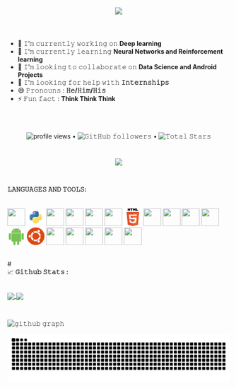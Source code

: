 <h1 align="center">
  <a href="https://git.io/typing-svg">
    <img src="https://readme-typing-svg.herokuapp.com?color=62F7F3&size=25&lines=System+.+out+.+println+(+)+;">
  </a>
</h1>
<br/>


- 🔭 𝙸’𝚖 𝚌𝚞𝚛𝚛𝚎𝚗𝚝𝚕𝚢 𝚠𝚘𝚛𝚔𝚒𝚗𝚐 𝚘𝚗 **Deep learning**
- 🌱 𝙸’𝚖 𝚌𝚞𝚛𝚛𝚎𝚗𝚝𝚕𝚢 𝚕𝚎𝚊𝚛𝚗𝚒𝚗𝚐 **Neural Networks and Reinforcement learning**
- 👯 𝙸’𝚖 𝚕𝚘𝚘𝚔𝚒𝚗𝚐 𝚝𝚘 𝚌𝚘𝚕𝚕𝚊𝚋𝚘𝚛𝚊𝚝𝚎 𝚘𝚗 **Data Science and Android Projects**
- 🤔 𝙸’𝚖 𝚕𝚘𝚘𝚔𝚒𝚗𝚐 𝚏𝚘𝚛 𝚑𝚎𝚕𝚙 𝚠𝚒𝚝𝚑 **𝙸𝚗𝚝𝚎𝚛𝚗𝚜𝚑𝚒𝚙𝚜**
- 😄 𝙿𝚛𝚘𝚗𝚘𝚞𝚗𝚜 : **𝙷𝚎/𝙷𝚒𝚖/𝙷𝚒𝚜**
- ⚡ 𝙵𝚞𝚗 𝚏𝚊𝚌𝚝 : **Think Think Think**

<br/>
<br/>

<p align="center">
 <img alt = "profile views" src="https://komarev.com/ghpvc/?username=Saurabh2509&style=flat&color=red"> •   
  <img alt="𝙶𝚒𝚝𝙷𝚞𝚋 𝚏𝚘𝚕𝚕𝚘𝚠𝚎𝚛𝚜" src="https://img.shields.io/github/followers/Saurabh2509?label=Followers&style=social"> •   
  <img src="https://img.shields.io/github/stars/Mystery-2-Dev?label=Stars" alt="𝚃𝚘𝚝𝚊𝚕 𝚂𝚝𝚊𝚛𝚜">
</p>

#
<p align="center">
  <a>
    <img align="center" src="https://github-readme-streak-stats.herokuapp.com/?user=Saurabh2509&theme=dark&hide_border=true"/>
  </a>
</p>

<br/>

**𝙻𝙰𝙽𝙶𝚄𝙰𝙶𝙴𝚂 𝙰𝙽𝙳 𝚃𝙾𝙾𝙻𝚂:**  
<br/>
<br/>
<code><img height="40" width="40" src="https://images.vexels.com/media/users/3/166401/isolated/preview/b82aa7ac3f736dd78570dd3fa3fa9e24-java-programming-language-icon-by-vexels.png"></code>
<code><img height="40" width="40" src="https://raw.githubusercontent.com/github/explore/80688e429a7d4ef2fca1e82350fe8e3517d3494d/topics/python/python.png"></code>
<code><img height="40" width="40" src="https://user-images.githubusercontent.com/54509629/147372074-789c99cc-0d27-45f6-9827-7fd0ed60b780.png"></code>
<code><img height="40" width="40" src="https://user-images.githubusercontent.com/54509629/147371910-8a31d8f6-bbfb-4743-bba1-a89f7ea048b2.png"></code>
<code><img height="40" width="40" src="https://user-images.githubusercontent.com/54509629/147371963-89b1861e-1620-4649-a58d-531e8f03a376.png"></code>
<code><img height="40" width="40" src="https://cdn.iconscout.com/icon/free/png-512/c-programming-569564.png"></code>
<code><img height="40" width="40" src="https://raw.githubusercontent.com/github/explore/80688e429a7d4ef2fca1e82350fe8e3517d3494d/topics/html/html.png"></code>
<code><img height="40" width="40" src="https://cdn.iconscout.com/icon/free/png-256/css-131-722685.png"></code>
<code><img height="40" width="40" src="https://user-images.githubusercontent.com/54509629/147372415-aff7664b-7179-4f24-a772-d7485c866412.png"></code>
<code><img height="40" width="40" src="https://user-images.githubusercontent.com/54509629/147372132-6837b14c-c70d-4f0a-8399-066efc6775b9.png"></code>
<code><img height="40" width="40" src="https://user-images.githubusercontent.com/54509629/147372095-6e5fce49-fc60-4efe-8f45-fbb6db6dea37.png"></code>
<code><img height="40" width="40" src="https://raw.githubusercontent.com/github/explore/80688e429a7d4ef2fca1e82350fe8e3517d3494d/topics/android/android.png"></code>
<code><img height="40" width="40" src="https://raw.githubusercontent.com/github/explore/80688e429a7d4ef2fca1e82350fe8e3517d3494d/topics/ubuntu/ubuntu.png"></code>
<code><img height="40" width="40" src="https://user-images.githubusercontent.com/54509629/147378878-2609a353-7f7d-419d-919d-227bcb02f4f1.png"></code>
<code><img height="40" width="40" src="https://user-images.githubusercontent.com/54509629/147378847-f2ddb4aa-419f-4d6f-bc3c-0862fceba280.png"></code>
<code><img height="40" width="40" src="https://user-images.githubusercontent.com/54509629/147379123-86410ac4-e689-441b-8dde-8bf1a034e563.png"></code>
<code><img height="40" width="40" src="https://user-images.githubusercontent.com/54509629/147378995-2436ad4b-6f3b-460c-909b-5f62c7b6baa6.png"></code>
<code><img height="40" width="40" src="https://user-images.githubusercontent.com/54509629/147379189-00cc308a-d1af-47f0-88b3-e1cb6d593f4a.png"></code>


<br/>
#
<summary>
  <g-emoji class="g-emoji" alias="chart_with_upwards_trend" fallback-src="https://github.githubassets.com/images/icons/emoji/unicode/1f4c8.png">📈</g-emoji>
  <strong>𝙶𝚒𝚝𝚑𝚞𝚋 𝚂𝚝𝚊𝚝𝚜 : </strong>
</summary>
<br>
<p align="left">
  <a href="https://github.com/Saurabh2509">
    <img align="center" src="https://github-readme-stats.vercel.app/api?username=Saurabh2509&show_icons=true&hide_border=true&title_color=94b4a4&amp&icon_color=FFFFFF&amp&text_color=FFFFFF&amp&bg_color=000000&count_private=true&include_all_commits=true"/>
  <a href="https://github.com/Saurabh2509">
     <img align="center"  src="https://github-readme-stats.vercel.app/api/top-langs/?username=Saurabh2509&text_color=FFFFFF&bg_color=000000&title_color=94b4a4&langs_count=15&layout=compact&hide_border=true" />
  </a>
</p>
<br>

 ![𝚐𝚒𝚝𝚑𝚞𝚋 𝚐𝚛𝚊𝚙𝚑](https://activity-graph.herokuapp.com/graph?username=Saurabh2509&theme=react-dark&hide_border=true&area=true) 
  
  ![𝙶𝚒𝚝𝚑𝚞𝚋 𝙲𝚘𝚗𝚝𝚛𝚒𝚋𝚞𝚝𝚒𝚘𝚗 𝙶𝚛𝚊𝚙𝚑](https://github.com/JayantGoel001/JayantGoel001/blob/main/github-contribution-grid-snake.svg)
  
  <br/>
  
  
